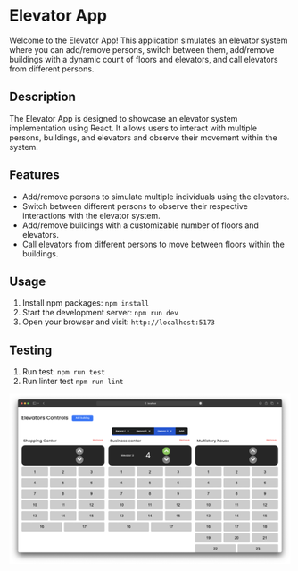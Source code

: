# Elevator App

Welcome to the Elevator App! This application simulates an elevator system where you can add/remove persons, switch between them, add/remove buildings with a dynamic count of floors and elevators, and call elevators from different persons.

## Description

The Elevator App is designed to showcase an elevator system implementation using React. It allows users to interact with multiple persons, buildings, and elevators and observe their movement within the system.

## Features

-   Add/remove persons to simulate multiple individuals using the elevators.
-   Switch between different persons to observe their respective interactions with the elevator system.
-   Add/remove buildings with a customizable number of floors and elevators.
-   Call elevators from different persons to move between floors within the buildings.

## Usage

1. Install npm packages: `npm install`
2. Start the development server: `npm run dev`
3. Open your browser and visit: `http://localhost:5173`

## Testing

1. Run test: `npm run test`
2. Run linter test `npm run lint`

![Elevator App Screenshot](public/UI.png)
